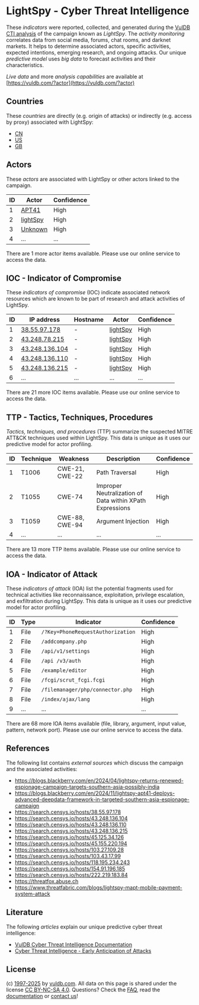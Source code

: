 # LightSpy - Cyber Threat Intelligence

These _indicators_ were reported, collected, and generated during the [VulDB CTI analysis](https://vuldb.com/?kb.cti) of the campaign known as _LightSpy_. The _activity monitoring_ correlates data from social media, forums, chat rooms, and darknet markets. It helps to determine associated actors, specific activities, expected intentions, emerging research, and ongoing attacks. Our unique _predictive model_ uses _big data_ to forecast activities and their characteristics.

_Live data_ and more _analysis capabilities_ are available at [https://vuldb.com/?actor](https://vuldb.com/?actor)

## Countries

These _countries_ are directly (e.g. origin of attacks) or indirectly (e.g. access by proxy) associated with LightSpy:

* [CN](https://vuldb.com/?country.cn)
* [US](https://vuldb.com/?country.us)
* [GB](https://vuldb.com/?country.gb)

## Actors

These _actors_ are associated with LightSpy or other actors linked to the campaign.

ID | Actor | Confidence
-- | ----- | ----------
1 | [APT41](https://vuldb.com/?actor.apt41) | High
2 | [lightSpy](https://vuldb.com/?actor.lightspy) | High
3 | [Unknown](https://vuldb.com/?actor.unknown) | High
4 | ... | ...

There are 1 more actor items available. Please use our online service to access the data.

## IOC - Indicator of Compromise

These _indicators of compromise_ (IOC) indicate associated network resources which are known to be part of research and attack activities of LightSpy.

ID | IP address | Hostname | Actor | Confidence
-- | ---------- | -------- | ----- | ----------
1 | [38.55.97.178](https://vuldb.com/?ip.38.55.97.178) | - | [lightSpy](https://vuldb.com/?actor.lightspy) | High
2 | [43.248.78.215](https://vuldb.com/?ip.43.248.78.215) | - | [lightSpy](https://vuldb.com/?actor.lightspy) | High
3 | [43.248.136.104](https://vuldb.com/?ip.43.248.136.104) | - | [lightSpy](https://vuldb.com/?actor.lightspy) | High
4 | [43.248.136.110](https://vuldb.com/?ip.43.248.136.110) | - | [lightSpy](https://vuldb.com/?actor.lightspy) | High
5 | [43.248.136.215](https://vuldb.com/?ip.43.248.136.215) | - | [lightSpy](https://vuldb.com/?actor.lightspy) | High
6 | ... | ... | ... | ...

There are 21 more IOC items available. Please use our online service to access the data.

## TTP - Tactics, Techniques, Procedures

_Tactics, techniques, and procedures_ (TTP) summarize the suspected MITRE ATT&CK techniques used within LightSpy. This data is unique as it uses our predictive model for actor profiling.

ID | Technique | Weakness | Description | Confidence
-- | --------- | -------- | ----------- | ----------
1 | T1006 | CWE-21, CWE-22 | Path Traversal | High
2 | T1055 | CWE-74 | Improper Neutralization of Data within XPath Expressions | High
3 | T1059 | CWE-88, CWE-94 | Argument Injection | High
4 | ... | ... | ... | ...

There are 13 more TTP items available. Please use our online service to access the data.

## IOA - Indicator of Attack

These _indicators of attack_ (IOA) list the potential fragments used for technical activities like reconnaissance, exploitation, privilege escalation, and exfiltration during LightSpy. This data is unique as it uses our predictive model for actor profiling.

ID | Type | Indicator | Confidence
-- | ---- | --------- | ----------
1 | File | `/?Key=PhoneRequestAuthorization` | High
2 | File | `/addcompany.php` | High
3 | File | `/api/v1/settings` | High
4 | File | `/api /v3/auth` | High
5 | File | `/example/editor` | High
6 | File | `/fcgi/scrut_fcgi.fcgi` | High
7 | File | `/filemanager/php/connector.php` | High
8 | File | `/index/ajax/lang` | High
9 | ... | ... | ...

There are 68 more IOA items available (file, library, argument, input value, pattern, network port). Please use our online service to access the data.

## References

The following list contains _external sources_ which discuss the campaign and the associated activities:

* https://blogs.blackberry.com/en/2024/04/lightspy-returns-renewed-espionage-campaign-targets-southern-asia-possibly-india
* https://blogs.blackberry.com/en/2024/11/lightspy-apt41-deploys-advanced-deepdata-framework-in-targeted-southern-asia-espionage-campaign
* https://search.censys.io/hosts/38.55.97.178
* https://search.censys.io/hosts/43.248.136.104
* https://search.censys.io/hosts/43.248.136.110
* https://search.censys.io/hosts/43.248.136.215
* https://search.censys.io/hosts/45.125.34.126
* https://search.censys.io/hosts/45.155.220.194
* https://search.censys.io/hosts/103.27.109.28
* https://search.censys.io/hosts/103.43.17.99
* https://search.censys.io/hosts/118.195.234.243
* https://search.censys.io/hosts/154.91.196.185
* https://search.censys.io/hosts/222.219.183.84
* https://threatfox.abuse.ch
* https://www.threatfabric.com/blogs/lightspy-mapt-mobile-payment-system-attack

## Literature

The following _articles_ explain our unique predictive cyber threat intelligence:

* [VulDB Cyber Threat Intelligence Documentation](https://vuldb.com/?kb.cti)
* [Cyber Threat Intelligence - Early Anticipation of Attacks](https://www.scip.ch/en/?labs.20201022)

## License

(c) [1997-2025](https://vuldb.com/?kb.changelog) by [vuldb.com](https://vuldb.com/?kb.about). All data on this page is shared under the license [CC BY-NC-SA 4.0](https://creativecommons.org/licenses/by-nc-sa/4.0/). Questions? Check the [FAQ](https://vuldb.com/?kb.faq), read the [documentation](https://vuldb.com/?kb) or [contact us](https://vuldb.com/?contact)!
